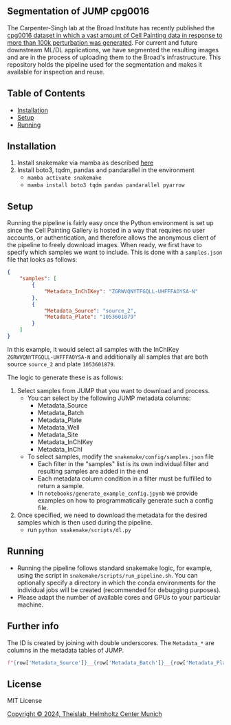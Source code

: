 ## Segmentation of JUMP cpg0016
The Carpenter-Singh lab at the Broad Institute has recently published the [cpg0016 dataset in which a vast amount of Cell Painting data in response to more than 100k  perturbation was generated](https://github.com/jump-cellpainting/2024_Chandrasekaran_NatureMethods). For current and future downstream ML/DL applications, we have segmented the resulting images and are in the process of uploading them to the Broad's infrastructure. This repository holds the pipeline used for the segmentation and makes it available for inspection and reuse.

## Table of Contents

- [Installation](#installation)
- [Setup](#setup)
- [Running](#running)

## Installation
1. Install snakemake via mamba as described [here](https://snakemake.readthedocs.io/en/stable/getting_started/installation.html#full-installation)
2. Install boto3, tqdm, pandas and pandarallel in the environment
    - `mamba activate snakemake`
    - `mamba install boto3 tqdm pandas pandarallel pyarrow`

## Setup
Running the pipeline is fairly easy once the Python environment is set up since the Cell Painting Gallery is hosted in a way that requires no user accounts, or authentication, and therefore allows the anonymous client of the pipeline to freely download images. When ready, we first have to specify which samples we want to include. This is done with a `samples.json` file that looks as follows:
```json
{
    "samples": [
        {
            "Metadata_InChIKey": "ZGRWVQNYTFGQLL-UHFFFAOYSA-N"
        },
        {
            "Metadata_Source": "source_2",
            "Metadata_Plate": "1053601879"
        }
    ]
}
```
In this example, it would select all samples with the InChIKey `ZGRWVQNYTFGQLL-UHFFFAOYSA-N` and additionally all samples that are both source `source_2` and plate `1053601879`.

The logic to generate these is as follows:
1. Select samples from JUMP that you want to download and process.
    - You can select by the following JUMP metadata columns:
        - Metadata_Source
        - Metadata_Batch
        - Metadata_Plate
        - Metadata_Well
        - Metadata_Site
        - Metadata_InChIKey
        - Metadata_InChI
    - To select samples, modify the `snakemake/config/samples.json` file
        - Each filter in the "samples" list is its own individual filter and resulting samples are added in the end
        - Each metadata column condition in a filter must be fulfilled to return a sample.
        - In `notebooks/generate_example_config.jpynb` we provide examples on how to programmatically generate such a config file.
2. Once specified, we need to download the metadata for the desired samples which is then used during the pipeline.
    - run `python snakemake/scripts/dl.py`

## Running
- Running the pipeline follows standard snakemake logic, for example, using the script in `snakemake/scripts/run_pipeline.sh`. You can optionally specify a directory in which the conda environments for the individual jobs will be created (recommended for debugging purposes).
- Please adapt the number of available cores and GPUs to your particular machine. 

## Further info
The ID is created by joining with double underscores. The `Metadata_*` are columns in the metadata tables of JUMP.

```python
f"{row['Metadata_Source']}__{row['Metadata_Batch']}__{row['Metadata_Plate']}__{row['Metadata_Well']}__{row['Metadata_Site']}"
```


## License
MIT License

[Copyright © 2024, Theislab, Helmholtz Center Munich](./LICENSE)
